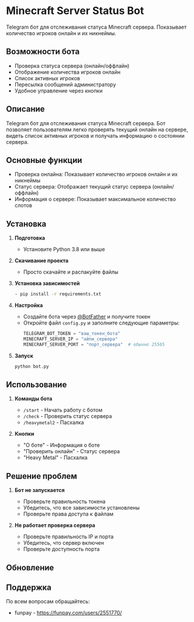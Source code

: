 # Minecraft Server Status Bot

Telegram бот для отслеживания статуса Minecraft сервера. Показывает количество игроков онлайн и их никнеймы.

## Возможности бота

- Проверка статуса сервера (онлайн/оффлайн)
- Отображение количества игроков онлайн
- Список активных игроков
- Пересылка сообщений администратору
- Удобное управление через кнопки

## Описание
Telegram бот для отслеживания статуса Minecraft сервера. Бот позволяет пользователям легко проверять текущий онлайн на сервере, видеть список активных игроков и получать информацию о состоянии сервера.

## Основные функции
- Проверка онлайна: Показывает количество игроков онлайн и их никнеймы
- Статус сервера: Отображает текущий статус сервера (онлайн/оффлайн)
- Информация о сервере: Показывает максимальное количество слотов

## Установка

1. **Подготовка**
   - Установите Python 3.8 или выше

2. **Скачивание проекта**
   - Просто скачайте и распакуйте файлы


3. **Установка зависимостей**
   ```bash
   - pip install -r requirements.txt
   ```

4. **Настройка**
   - Создайте бота через [@BotFather](https://t.me/BotFather) и получите токен
   - Откройте файл `config.py` и заполните следующие параметры:
     ```python
     TELEGRAM_BOT_TOKEN = "ваш_токен_бота"
     MINECRAFT_SERVER_IP = "айпи_сервера"
     MINECRAFT_SERVER_PORT = "порт_сервера"  # обычно 25565
     ```

5. **Запуск**
   ```bash
   python bot.py
   ```

## Использование

1. **Команды бота**
   - `/start` - Начать работу с ботом
   - `/check` - Проверить статус сервера
   - `/heavymetal2` - Пасхалка

2. **Кнопки**
   - "О боте" - Информация о боте
   - "Проверить онлайн" - Статус сервера
   - "Heavy Metal" - Пасхалка

## Решение проблем

1. **Бот не запускается**
   - Проверьте правильность токена
   - Убедитесь, что все зависимости установлены
   - Проверьте права доступа к файлам

2. **Не работает проверка сервера**
   - Проверьте правильность IP и порта
   - Убедитесь, что сервер включен
   - Проверьте доступность порта

## Обновление


## Поддержка

По всем вопросам обращайтесь:
- funpay - https://funpay.com/users/2551770/
